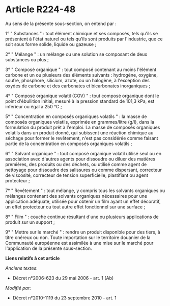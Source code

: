 # Article R224-48

Au sens de la présente sous-section, on entend par :

1° " Substances " : tout élément chimique et ses composés, tels qu'ils se présentent à l'état naturel ou tels qu'ils sont
produits par l'industrie, que ce soit sous forme solide, liquide ou gazeuse ;

2° " Mélange " : un mélange ou une solution se composant de deux substances ou plus ;

3° " Composé organique " : tout composé contenant au moins l'élément carbone et un ou plusieurs des éléments suivants :
hydrogène, oxygène, soufre, phosphore, silicium, azote, ou un halogène, à l'exception des oxydes de carbone et des carbonates
et bicarbonates inorganiques ;

4° " Composé organique volatil (COV) " : tout composé organique dont le point d'ébullition initial, mesuré à la pression
standard de 101,3 kPa, est inférieur ou égal à 250 °C ;

5° " Concentration en composés organiques volatils " : la masse de composés organiques volatils, exprimée en grammes/litre
(g/l), dans la formulation du produit prêt à l'emploi. La masse de composés organiques volatils dans un produit donné, qui
subissent une réaction chimique au séchage pour former le revêtement, n'est pas considérée comme faisant partie de la
concentration en composés organiques volatils ;

6° " Solvant organique " : tout composé organique volatil utilisé seul ou en association avec d'autres agents pour dissoudre
ou diluer des matières premières, des produits ou des déchets, ou utilisé comme agent de nettoyage pour dissoudre des
salissures ou comme dispersant, correcteur de viscosité, correcteur de tension superficielle, plastifiant ou agent
protecteur ;

7° " Revêtement " : tout mélange, y compris tous les solvants organiques ou mélanges contenant des solvants organiques
nécessaires pour une application adéquate, utilisée pour obtenir un film ayant un effet décoratif, un effet protecteur ou
tout autre effet fonctionnel sur une surface ;

8° " Film " : couche continue résultant d'une ou plusieurs applications de produit sur un support ;

9° " Mettre sur le marché " : rendre un produit disponible pour des tiers, à titre onéreux ou non. Toute importation sur le
territoire douanier de la Communauté européenne est assimilée à une mise sur le marché pour l'application de la présente
sous-section.

**Liens relatifs à cet article**

_Anciens textes_:

  - Décret n°2006-623 du 29 mai 2006 - art. 1 (Ab)

_Modifié par_:

  - Décret n°2010-1119 du 23 septembre 2010 - art. 1
